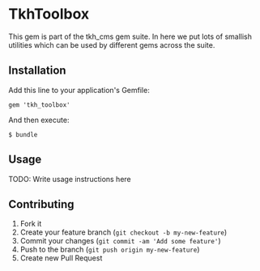 # TkhToolbox

This gem is part of the tkh_cms gem suite. In here we put lots of smallish utilities which can be used by different gems across the suite.

## Installation

Add this line to your application's Gemfile:

    gem 'tkh_toolbox'

And then execute:

    $ bundle

## Usage

TODO: Write usage instructions here

## Contributing

1. Fork it
2. Create your feature branch (`git checkout -b my-new-feature`)
3. Commit your changes (`git commit -am 'Add some feature'`)
4. Push to the branch (`git push origin my-new-feature`)
5. Create new Pull Request
